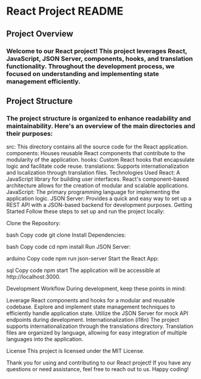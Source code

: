 # React Project README
## Project Overview
### Welcome to our React project! This project leverages React, JavaScript, JSON Server, components, hooks, and translation functionality. Throughout the development process, we focused on understanding and implementing state management efficiently.

## Project Structure
### The project structure is organized to enhance readability and maintainability. Here's an overview of the main directories and their purposes:

src: This directory contains all the source code for the React application.
components: Houses reusable React components that contribute to the modularity of the application.
hooks: Custom React hooks that encapsulate logic and facilitate code reuse.
translations: Supports internationalization and localization through translation files.
Technologies Used
React: A JavaScript library for building user interfaces. React's component-based architecture allows for the creation of modular and scalable applications.
JavaScript: The primary programming language for implementing the application logic.
JSON Server: Provides a quick and easy way to set up a REST API with a JSON-based backend for development purposes.
Getting Started
Follow these steps to set up and run the project locally:

Clone the Repository:

bash
Copy code
git clone <repository-url>
Install Dependencies:

bash
Copy code
cd <project-directory>
npm install
Run JSON Server:

arduino
Copy code
npm run json-server
Start the React App:

sql
Copy code
npm start
The application will be accessible at http://localhost:3000.

Development Workflow
During development, keep these points in mind:

Leverage React components and hooks for a modular and reusable codebase.
Explore and implement state management techniques to efficiently handle application state.
Utilize the JSON Server for mock API endpoints during development.
Internationalization (i18n)
The project supports internationalization through the translations directory. Translation files are organized by language, allowing for easy integration of multiple languages into the application.

License
This project is licensed under the MIT License.

Thank you for using and contributing to our React project! If you have any questions or need assistance, feel free to reach out to us. Happy coding!
